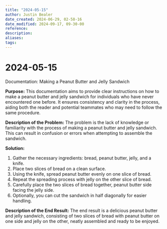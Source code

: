 ```yaml
---
title: "2024-05-15"
author: Justin Bealer
date_created: 2024-06-29, 02-58-16
date_modified: 2024-09-17, 09-30-00
reference: 
description: 
aliases: 
tags: 
---
```

# 2024-05-15
Documentation: Making a Peanut Butter and Jelly Sandwich

**Purpose:** This documentation aims to provide clear instructions on how to make a peanut butter and jelly sandwich for individuals who have never encountered one before. It ensures consistency and clarity in the process, aiding both the reader and potential teammates who may need to follow the same procedure.

**Description of the Problem:** The problem is the lack of knowledge or familiarity with the process of making a peanut butter and jelly sandwich. This can result in confusion or errors when attempting to assemble the sandwich.

**Solution:**  
1. Gather the necessary ingredients: bread, peanut butter, jelly, and a knife.  
2. Place two slices of bread on a clean surface.  
3. Using the knife, spread peanut butter evenly on one slice of bread.  
4. Repeat the spreading process with jelly on the other slice of bread.  
5. Carefully place the two slices of bread together, peanut butter side facing the jelly side.  
6. Optionally, you can cut the sandwich in half diagonally for easier handling.

**Description of the End Result:** The end result is a delicious peanut butter and jelly sandwich, consisting of two slices of bread with peanut butter on one side and jelly on the other, neatly assembled and ready to be enjoyed.